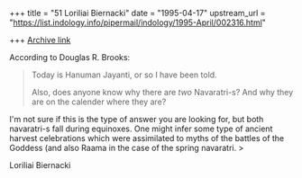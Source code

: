 +++
title = "51 Loriliai Biernacki"
date = "1995-04-17"
upstream_url = "https://list.indology.info/pipermail/indology/1995-April/002316.html"

+++
[Archive link](https://list.indology.info/pipermail/indology/1995-April/002316.html)


According to Douglas R. Brooks:
> 
> Today is Hanuman Jayanti, or so I have
> been told.
> 
> Also, does anyone know why there are _two_
> Navaratri-s?  And why they are on the calender
> where they are?
> 
 I'm not sure if this is the type of answer you are looking for, but both 
navaratri-s fall during equinoxes.  One might infer some type of ancient 
harvest celebrations which were assimilated to myths of the battles of 
the Goddess (and also Raama in the case of the spring navaratri. > 

Loriliai Biernacki





